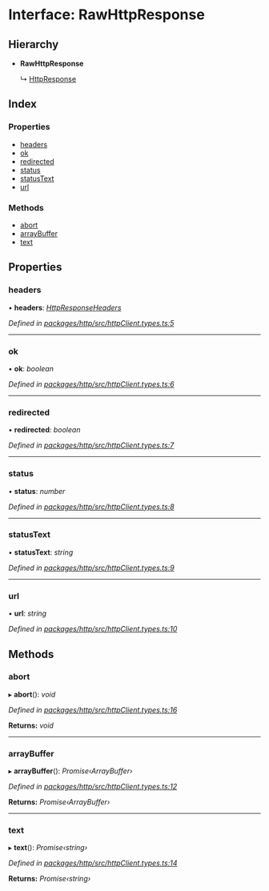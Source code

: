 # Interface: RawHttpResponse

## Hierarchy

* **RawHttpResponse**

  ↳ [HttpResponse](httpresponse.md)

## Index

### Properties

* [headers](rawhttpresponse.md#headers)
* [ok](rawhttpresponse.md#ok)
* [redirected](rawhttpresponse.md#redirected)
* [status](rawhttpresponse.md#status)
* [statusText](rawhttpresponse.md#statustext)
* [url](rawhttpresponse.md#url)

### Methods

* [abort](rawhttpresponse.md#abort)
* [arrayBuffer](rawhttpresponse.md#arraybuffer)
* [text](rawhttpresponse.md#text)

## Properties

###  headers

• **headers**: *[HttpResponseHeaders](../classes/httpresponseheaders.md)*

*Defined in [packages/http/src/httpClient.types.ts:5](https://github.com/headline-1/coolio/blob/0131267/packages/http/src/httpClient.types.ts#L5)*

___

###  ok

• **ok**: *boolean*

*Defined in [packages/http/src/httpClient.types.ts:6](https://github.com/headline-1/coolio/blob/0131267/packages/http/src/httpClient.types.ts#L6)*

___

###  redirected

• **redirected**: *boolean*

*Defined in [packages/http/src/httpClient.types.ts:7](https://github.com/headline-1/coolio/blob/0131267/packages/http/src/httpClient.types.ts#L7)*

___

###  status

• **status**: *number*

*Defined in [packages/http/src/httpClient.types.ts:8](https://github.com/headline-1/coolio/blob/0131267/packages/http/src/httpClient.types.ts#L8)*

___

###  statusText

• **statusText**: *string*

*Defined in [packages/http/src/httpClient.types.ts:9](https://github.com/headline-1/coolio/blob/0131267/packages/http/src/httpClient.types.ts#L9)*

___

###  url

• **url**: *string*

*Defined in [packages/http/src/httpClient.types.ts:10](https://github.com/headline-1/coolio/blob/0131267/packages/http/src/httpClient.types.ts#L10)*

## Methods

###  abort

▸ **abort**(): *void*

*Defined in [packages/http/src/httpClient.types.ts:16](https://github.com/headline-1/coolio/blob/0131267/packages/http/src/httpClient.types.ts#L16)*

**Returns:** *void*

___

###  arrayBuffer

▸ **arrayBuffer**(): *Promise‹ArrayBuffer›*

*Defined in [packages/http/src/httpClient.types.ts:12](https://github.com/headline-1/coolio/blob/0131267/packages/http/src/httpClient.types.ts#L12)*

**Returns:** *Promise‹ArrayBuffer›*

___

###  text

▸ **text**(): *Promise‹string›*

*Defined in [packages/http/src/httpClient.types.ts:14](https://github.com/headline-1/coolio/blob/0131267/packages/http/src/httpClient.types.ts#L14)*

**Returns:** *Promise‹string›*

